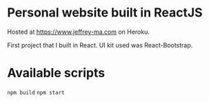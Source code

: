 # Personal website built in ReactJS

Hosted at https://www.jeffrey-ma.com on Heroku.

First project that I built in React. UI kit used was React-Bootstrap. 


# Available scripts

`npm build`
`npm start`
